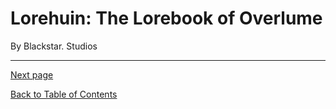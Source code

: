 # Lorehuin: The Lorebook of Overlume

By Blackstar. Studios

---

[Next page](/Lorehuin/Front/copyright.md)

[Back to Table of Contents](/Lorehuin/Front/table-of-contents.md)